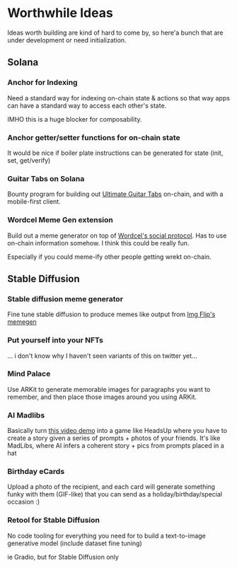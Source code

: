 # Worthwhile Ideas

Ideas worth building are kind of hard to come by, so here'a bunch that are under development or need initialization.


## Solana

### Anchor for Indexing

Need a standard way for indexing on-chain state & actions so that way apps can have a standard way to access each other's state.

IMHO this is a huge blocker for composability.

### Anchor getter/setter functions for on-chain state

It would be nice if boiler plate instructions can be generated for state (init, set, get/verify)

### Guitar Tabs on Solana

Bounty program for building out [Ultimate Guitar Tabs](https://www.ultimate-guitar.com/) on-chain, and with a mobile-first client.

### Wordcel Meme Gen extension

Build out a meme generator on top of [Wordcel's social protocol](https://github.com/Wordcel/wordcel). Has to use on-chain information somehow. 
I think this could be really fun.

Especially if you could meme-ify other people getting wrekt on-chain.


## Stable Diffusion

### Stable diffusion meme generator

Fine tune stable diffusion to produce memes like output from [Img Flip's memegen](https://imgflip.com/memegenerator)

### Put yourself into your NFTs

... i don't know why I haven't seen variants of this on twitter yet...


### Mind Palace

Use ARKit to generate memorable images for paragraphs you want to remember, and then place those images around you using ARKit.


### AI Madlibs

Basically turn [this video demo](https://www.youtube.com/watch?v=W4Mcuh38wyM&ab_channel=CorridorCrew) into a game like HeadsUp where you have to create a story given a series of prompts + photos of your friends. It's like MadLibs, where AI infers a coherent story + pics from prompts placed in a hat


### Birthday eCards

Upload a photo of the recipient, and each card will generate something funky with them (GIF-like) that you can send as a holiday/birthday/special occasion :)

### Retool for Stable Diffusion
No code tooling for everything you need for to build a text-to-image generative model (include dataset fine tuning)

ie Gradio, but for Stable Diffusion only
